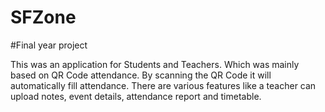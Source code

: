 # SFZone
#Final year project

This was an application for Students and Teachers. Which was mainly based on QR 
Code attendance. By scanning the QR Code it will automatically fill attendance. There 
are various features like a teacher can upload notes, event details, attendance report 
and timetable.
